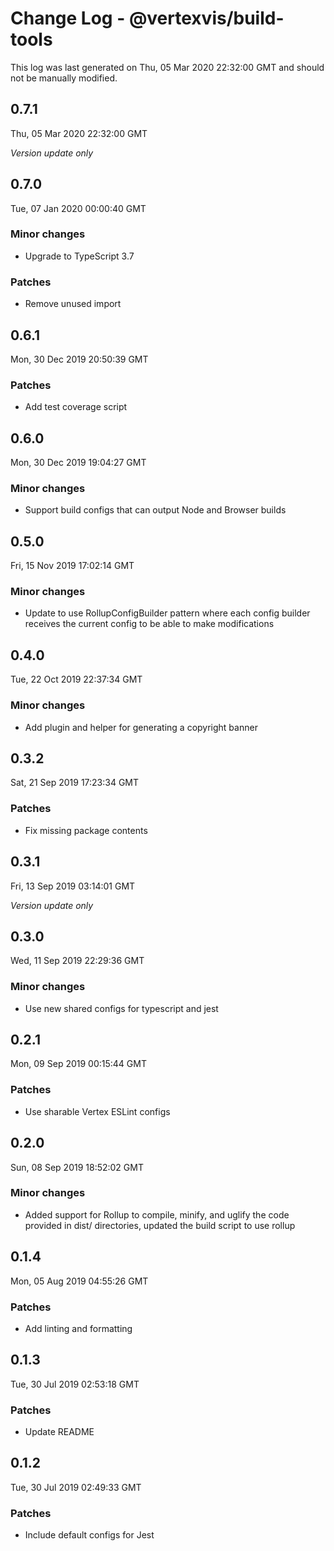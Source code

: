 # Change Log - @vertexvis/build-tools

This log was last generated on Thu, 05 Mar 2020 22:32:00 GMT and should not be manually modified.

## 0.7.1
Thu, 05 Mar 2020 22:32:00 GMT

*Version update only*

## 0.7.0
Tue, 07 Jan 2020 00:00:40 GMT

### Minor changes

- Upgrade to TypeScript 3.7

### Patches

- Remove unused import

## 0.6.1
Mon, 30 Dec 2019 20:50:39 GMT

### Patches

- Add test coverage script

## 0.6.0
Mon, 30 Dec 2019 19:04:27 GMT

### Minor changes

- Support build configs that can output Node and Browser builds

## 0.5.0
Fri, 15 Nov 2019 17:02:14 GMT

### Minor changes

- Update to use RollupConfigBuilder pattern where each config builder receives the current config to be able to make modifications

## 0.4.0
Tue, 22 Oct 2019 22:37:34 GMT

### Minor changes

- Add plugin and helper for generating a copyright banner

## 0.3.2
Sat, 21 Sep 2019 17:23:34 GMT

### Patches

- Fix missing package contents

## 0.3.1
Fri, 13 Sep 2019 03:14:01 GMT

*Version update only*

## 0.3.0
Wed, 11 Sep 2019 22:29:36 GMT

### Minor changes

- Use new shared configs for typescript and jest

## 0.2.1
Mon, 09 Sep 2019 00:15:44 GMT

### Patches

- Use sharable Vertex ESLint configs

## 0.2.0
Sun, 08 Sep 2019 18:52:02 GMT

### Minor changes

- Added support for Rollup to compile, minify, and uglify the code provided in dist/ directories, updated the build script to use rollup

## 0.1.4
Mon, 05 Aug 2019 04:55:26 GMT

### Patches

- Add linting and formatting

## 0.1.3
Tue, 30 Jul 2019 02:53:18 GMT

### Patches

- Update README

## 0.1.2
Tue, 30 Jul 2019 02:49:33 GMT

### Patches

- Include default configs for Jest

